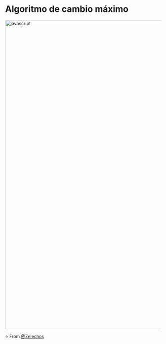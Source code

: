# Algoritmo de cambio máximo
<img align="center" src="https://user-images.githubusercontent.com/73097560/115834477-dbab4500-a447-11eb-908a-139a6edaec5c.gif" alt="javascript" width="1000"/>

⭐️ From [@Zelechos](https://github.com/Zelechos)